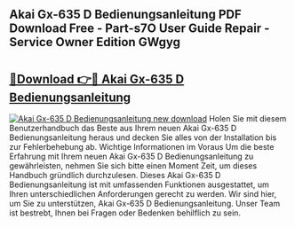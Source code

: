 ## Akai Gx-635 D Bedienungsanleitung PDF Download Free - Part-s7O User Guide Repair - Service Owner Edition GWgyg

# <h2><a href="http://df44rr.blite.top/?on=Akai+Gx-635+D+Bedienungsanleitung">🔗Download 👉🔴 Akai Gx-635 D Bedienungsanleitung</a></h2>

[![Akai Gx-635 D Bedienungsanleitung new download](https://i.imgur.com/lujVjoI.png)](http://df44rr.blite.top/?on=Akai+Gx-635+D+Bedienungsanleitung)
Holen Sie mit diesem Benutzerhandbuch das Beste aus Ihrem neuen Akai Gx-635 D Bedienungsanleitung heraus und decken Sie alles von der Installation bis zur Fehlerbehebung ab. Wichtige Informationen im Voraus Um die beste Erfahrung mit Ihrem neuen Akai Gx-635 D Bedienungsanleitung zu gewährleisten, nehmen Sie sich bitte einen Moment Zeit, um dieses Handbuch gründlich durchzulesen. Dieses Akai Gx-635 D Bedienungsanleitung ist mit umfassenden Funktionen ausgestattet, um Ihren unterschiedlichen Anforderungen gerecht zu werden. Wir sind hier, um Sie zu unterstützen, Akai Gx-635 D Bedienungsanleitung. Unser Team ist bestrebt, Ihnen bei Fragen oder Bedenken behilflich zu sein.
